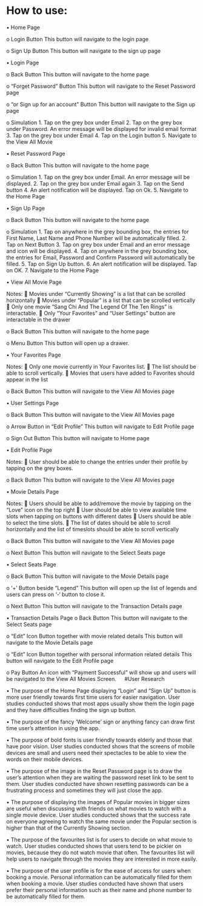 # How to use:

•	Home Page

  o	Login Button
  This button will navigate to the login page

  o	Sign Up Button
  This button will navigate to the sign up page

•	Login Page

  o	Back Button
  This button will navigate to the home page

  o	“Forget Password” Button
  This button will navigate to the Reset Password page

  o	“or Sign up for an account” Button
  This button will navigate to the Sign up page

  o	Simulation
    1.	Tap on the grey box under Email
    2.	Tap on the grey box under Password. An error message will be displayed for invalid email format
    3.	Tap on the grey box under Email
    4.	Tap on the Login button 
    5.	Navigate to the View All Movie 

•	Reset Password Page

  o	Back Button
  This button will navigate to the home page

  o	Simulation
    1.	Tap on the grey box under Email. An error message will be displayed.
    2.	Tap on the grey box under Email again
    3.	Tap on the Send button 
    4.	An alert notification will be displayed. Tap on Ok.
    5.	Navigate to the Home Page

•	Sign Up Page

  o	Back Button
  This button will navigate to the home page

  o	Simulation
    1.	Tap on anywhere in the grey bounding box, the entries for First Name, Last Name and Phone Number will be automatically filled.
    2.	Tap on Next Button
    3.	Tap on grey box under Email and an error message and icon will be displayed.
    4.	Tap on anywhere in the grey bounding box, the entries for Email, Password and Confirm Password will automatically be filled.
    5.	Tap on Sign Up button.
    6.	An alert notification will be displayed. Tap on OK.
    7.	Navigate to the Home Page

•	View All Movie Page

Notes:
  	Movies under “Currently Showing” is a list that can be scrolled horizontally
  	Movies under “Popular” is a list that can be scrolled vertically
  	Only one movie “Sang Chi And The Legend Of The Ten Rings” is interactable.
  	Only “Your Favorites” and “User Settings” button are interactable in the drawer

  o	Back Button
  This button will navigate to the home page

  o	Menu Button
  This button will open up a drawer.

•	Your Favorites Page

  Notes:
  	Only one movie currently in Your Favorites list.
  	The list should be able to scroll vertically.
  	Movies that users have added to Favorites should appear in the list

  o	Back Button
  This button will navigate to the View All Movies page

•	User Settings Page

  o	Back Button
  This button will navigate to the View All Movies page

  o	Arrow Button in “Edit Profile”
  This button will navigate to Edit Profile page

  o	Sign Out Button
  This button will navigate to Home page

•	Edit Profile Page

  Notes:
  	User should be able to change the entries under their profile by tapping on the grey boxes.

  o	Back Button
  This button will navigate to the View All Movies page




•	Movie Details Page

  Notes:
  	Users should be able to add/remove the movie by tapping on the “Love” icon on the top right
  	User should be able to view available time slots when tapping on buttons with different dates
  	Users should be able to select the time slots.
  	The list of dates should be able to scroll horizontally and the list of timeslots should be able to scroll vertically

  o	Back Button
  This button will navigate to the View All Movies page

  o	Next Button
  This button will navigate to the Select Seats page


•	Select Seats Page

  o	Back Button
  This button will navigate to the Movie Details page

  o	‘+’ Button beside “Legend”
  This button will open up the list of legends and users can press on ‘-‘ button to close it.

  o	Next Button
  This button will navigate to the Transaction Details page

  •	Transaction Details Page
  o	Back Button
  This button will navigate to the Select Seats page

  o	“Edit” Icon Button together with movie related details
  This button will navigate to the Movie Details page

  o	“Edit” Icon Button together with personal information related details
  This button will navigate to the Edit Profile page

  o	Pay Button
  An icon with “Payment Successful” will show up and users will be navigated to the View All Movies Screen.
 
#User Research

•	The purpose of the Home Page displaying “Login” and “Sign Up” button is more user friendly towards first time users for easier navigation. User studies conducted shows that most apps usually show them the login page and they have difficulties finding the sign up button.

•	The purpose of the fancy ‘Welcome’ sign or anything fancy can draw first time user’s attention in using the app.

•	The purpose of bold fonts is user friendly towards elderly and those that have poor vision. User studies conducted shows that the screens of mobile devices are small and users need their spectacles to be able to view the words on their mobile devices.

•	The purpose of the image in the Reset Password page is to draw the user’s attention when they are waiting the password reset link to be sent to them. User studies conducted have shown resetting passwords can be a frustrating process and sometimes they will just close the app.

•	The purpose of displaying the images of Popular movies in bigger sizes are useful when discussing with friends on what movies to watch with a single movie device. User studies conducted shows that the success rate on everyone agreeing to watch the same movie under the Popular section is higher than that of the Currently Showing section.

•	The purpose of the favourites list is for users to decide on what movie to watch. User studies conducted shows that users tend to be pickier on movies, because they do not watch movie that often. The favourites list will help users to navigate through the movies they are interested in more easily.



•	The purpose of the user profile is for the ease of access for users when booking a movie. Personal information can be automatically filled for them when booking a movie. User studies conducted have shown that users prefer their personal information such as their name and phone number to be automatically filled for them.












